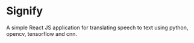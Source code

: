 # Signify
A simple React JS application for translating speech to text using python, opencv, tensorflow and cnn.

